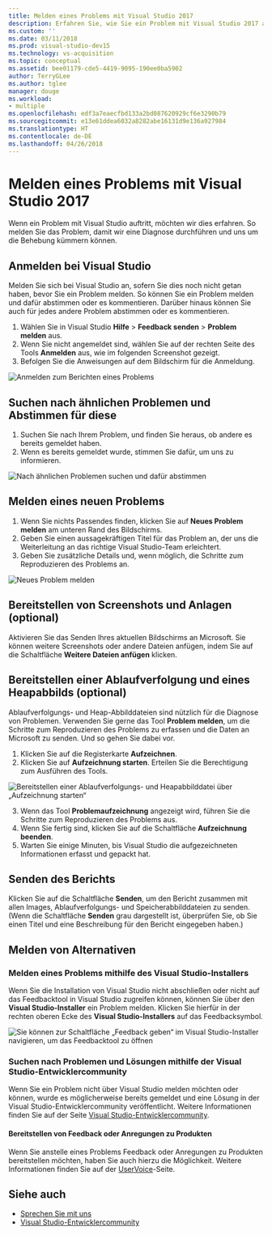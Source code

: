```yaml
---
title: Melden eines Problems mit Visual Studio 2017
description: Erfahren Sie, wie Sie ein Problem mit Visual Studio 2017 an Microsoft melden, sodass wir eine Diagnose durchführen und das Problem beheben können.
ms.custom: ''
ms.date: 03/11/2018
ms.prod: visual-studio-dev15
ms.technology: vs-acquisition
ms.topic: conceptual
ms.assetid: bee01179-cde5-4419-9095-190ee0ba5902
author: TerryGLee
ms.author: tglee
manager: douge
ms.workload:
- multiple
ms.openlocfilehash: edf3a7eaecfbd133a2bd087620929cf6e3290b79
ms.sourcegitcommit: e13e61ddea6032a8282abe16131d9e136a927984
ms.translationtype: HT
ms.contentlocale: de-DE
ms.lasthandoff: 04/26/2018
---
```

# <a name="how-to-report-a-problem-with-visual-studio-2017"></a>Melden eines Problems mit Visual Studio 2017

Wenn ein Problem mit Visual Studio auftritt, möchten wir dies erfahren. So melden Sie das Problem, damit wir eine Diagnose durchführen und uns um die Behebung kümmern können.

## <a name="sign-in-to-visual-studio"></a>Anmelden bei Visual Studio

Melden Sie sich bei Visual Studio an, sofern Sie dies noch nicht getan haben, bevor Sie ein Problem melden. So können Sie ein Problem melden und dafür abstimmen oder es kommentieren. Darüber hinaus können Sie auch für jedes andere Problem abstimmen oder es kommentieren.

1. Wählen Sie in Visual Studio **Hilfe** > **Feedback senden** > **Problem melden** aus.
2. Wenn Sie nicht angemeldet sind, wählen Sie auf der rechten Seite des Tools **Anmelden** aus, wie im folgenden Screenshot gezeigt.
3. Befolgen Sie die Anweisungen auf dem Bildschirm für die Anmeldung.

 ![Anmelden zum Berichten eines Problems](../ide/media/sign-in-new-ux.png "Anmelden zum Berichten eines Problems")

## Suchen nach ähnlichen Problemen und Abstimmen für diese <a name="search_and_vote"></a>

1. Suchen Sie nach Ihrem Problem, und finden Sie heraus, ob andere es bereits gemeldet haben.
2. Wenn es bereits gemeldet wurde, stimmen Sie dafür, um uns zu informieren.

  ![Nach ähnlichen Problemen suchen und dafür abstimmen](../ide/media/search-and-vote.png "Search and vote for similar problems")

## Melden eines neuen Problems <a name="report_new_problem"></a>

1. Wenn Sie nichts Passendes finden, klicken Sie auf **Neues Problem melden** am unteren Rand des Bildschirms.
2. Geben Sie einen aussagekräftigen Titel für das Problem an, der uns die Weiterleitung an das richtige Visual Studio-Team erleichtert.
3. Geben Sie zusätzliche Details und, wenn möglich, die Schritte zum Reproduzieren des Problems an.

  ![Neues Problem melden](../ide/media/report-new-problem.png "Report a new Problem")

## Bereitstellen von Screenshots und Anlagen (optional) <a name="provide_screenshots"></a>

 Aktivieren Sie das Senden Ihres aktuellen Bildschirms an Microsoft. Sie können weitere Screenshots oder andere Dateien anfügen, indem Sie auf die Schaltfläche **Weitere Dateien anfügen** klicken.

## Bereitstellen einer Ablaufverfolgung und eines Heapabbilds (optional) <a name="provide_a_trace_and_heap_dump"></a>

Ablaufverfolgungs- und Heap-Abbilddateien sind nützlich für die Diagnose von Problemen. Verwenden Sie gerne das Tool **Problem melden**, um die Schritte zum Reproduzieren des Problems zu erfassen und die Daten an Microsoft zu senden. Und so gehen Sie dabei vor.

1. Klicken Sie auf die Registerkarte **Aufzeichnen**.
2. Klicken Sie auf **Aufzeichnung starten**. Erteilen Sie die Berechtigung zum Ausführen des Tools.

  ![Bereitstellen einer Ablaufverfolgungs- und Heapabbilddatei über „Aufzeichnung starten“](../ide/media/record-dialog-box.png "Provide trace and heap dump files")

3. Wenn das Tool **Problemaufzeichnung** angezeigt wird, führen Sie die Schritte zum Reproduzieren des Problems aus.
4. Wenn Sie fertig sind, klicken Sie auf die Schaltfläche **Aufzeichnung beenden**.
5. Warten Sie einige Minuten, bis Visual Studio die aufgezeichneten Informationen erfasst und gepackt hat.

## Senden des Berichts <a name="submit_the_report"></a>

 Klicken Sie auf die Schaltfläche **Senden**, um den Bericht zusammen mit allen Images, Ablaufverfolgungs- und Speicherabbilddateien zu senden. (Wenn die Schaltfläche **Senden** grau dargestellt ist, überprüfen Sie, ob Sie einen Titel und eine Beschreibung für den Bericht eingegeben haben.)

## Melden von Alternativen <a name="alternate_reporting"></a>

### <a name="report-a-problem-by-using-the-visual-studio-installer"></a>Melden eines Problems mithilfe des Visual Studio-Installers

Wenn Sie die Installation von Visual Studio nicht abschließen oder nicht auf das Feedbacktool in Visual Studio zugreifen können, können Sie über den **Visual Studio-Installer** ein Problem melden. Klicken Sie hierfür in der rechten oberen Ecke des **Visual Studio-Installers** auf das Feedbacksymbol.

 ![Sie können zur Schaltfläche „Feedback geben“ im Visual Studio-Installer navigieren, um das Feedbacktool zu öffnen](../install/media/report-a-problem.png)

### <a name="search-for-problems-and-solutions-by-using-the-visual-studio-developer-community"></a>Suchen nach Problemen und Lösungen mithilfe der Visual Studio-Entwicklercommunity

Wenn Sie ein Problem nicht über Visual Studio melden möchten oder können, wurde es möglicherweise bereits gemeldet und eine Lösung in der Visual Studio-Entwicklercommunity veröffentlicht. Weitere Informationen finden Sie auf der Seite [Visual Studio-Entwicklercommunity](https://developercommunity.visualstudio.com/).

#### <a name="provide-product-feedback-or-a-suggestion"></a>Bereitstellen von Feedback oder Anregungen zu Produkten

Wenn Sie anstelle eines Problems Feedback oder Anregungen zu Produkten bereitstellen möchten, haben Sie auch hierzu die Möglichkeit. Weitere Informationen finden Sie auf der [UserVoice](https://visualstudio.uservoice.com/forums/121579-visual-studio-ide)-Seite.

## <a name="see-also"></a>Siehe auch

* [Sprechen Sie mit uns](../ide/talk-to-us.md)
* [Visual Studio-Entwicklercommunity](https://developercommunity.visualstudio.com/)